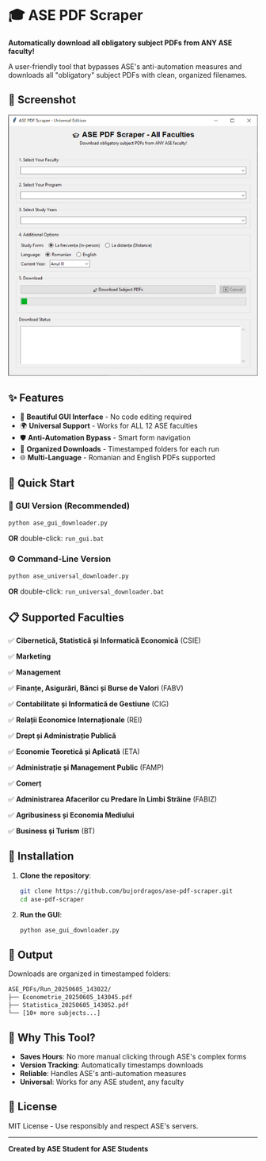 # 🎓 ASE PDF Scraper

**Automatically download all obligatory subject PDFs from ANY ASE faculty!**

A user-friendly tool that bypasses ASE's anti-automation measures and downloads all "obligatory" subject PDFs with clean, organized filenames.

## 📸 Screenshot

![ASE PDF Scraper GUI](screenshots/GUI.png)

## ✨ Features

- 🎨 **Beautiful GUI Interface** - No code editing required
- 🌍 **Universal Support** - Works for ALL 12 ASE faculties  
- 🛡️ **Anti-Automation Bypass** - Smart form navigation
- 📁 **Organized Downloads** - Timestamped folders for each run
- 🌐 **Multi-Language** - Romanian and English PDFs supported

## 🚀 Quick Start

### 🎨 GUI Version (Recommended)
```bash
python ase_gui_downloader.py
```
**OR** double-click: `run_gui.bat`

### ⚙️ Command-Line Version  
```bash
python ase_universal_downloader.py
```
**OR** double-click: `run_universal_downloader.bat`

## 📋 Supported Faculties

✅ **Cibernetică, Statistică și Informatică Economică** (CSIE)

✅ **Marketing**

✅ **Management**

✅ **Finanțe, Asigurări, Bănci și Burse de Valori** (FABV)

✅ **Contabilitate și Informatică de Gestiune** (CIG)

✅ **Relații Economice Internaționale** (REI)

✅ **Drept și Administrație Publică**

✅ **Economie Teoretică și Aplicată** (ETA)

✅ **Administrație și Management Public** (FAMP)

✅ **Comerț**

✅ **Administrarea Afacerilor cu Predare în Limbi Străine** (FABIZ)

✅ **Agribusiness și Economia Mediului**

✅ **Business și Turism** (BT)  

## 🔧 Installation

1. **Clone the repository**:
   ```bash
   git clone https://github.com/bujordragos/ase-pdf-scraper.git
   cd ase-pdf-scraper
   ```

2. **Run the GUI**:
   ```bash
   python ase_gui_downloader.py
   ```

## 📁 Output

Downloads are organized in timestamped folders:
```
ASE_PDFs/Run_20250605_143022/
├── Econometrie_20250605_143045.pdf
├── Statistica_20250605_143052.pdf
└── [10+ more subjects...]
```

## 🎯 Why This Tool?

- **Saves Hours**: No more manual clicking through ASE's complex forms
- **Version Tracking**: Automatically timestamps downloads  
- **Reliable**: Handles ASE's anti-automation measures
- **Universal**: Works for any ASE student, any faculty

## 📜 License

MIT License - Use responsibly and respect ASE's servers.

---

**Created by ASE Student for ASE Students**
